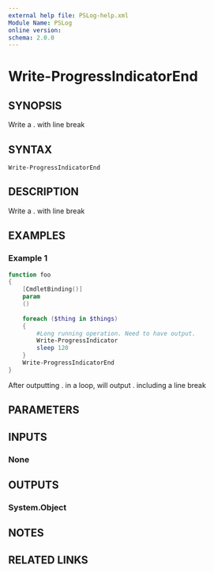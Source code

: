 ```yaml
---
external help file: PSLog-help.xml
Module Name: PSLog
online version:
schema: 2.0.0
---
```


# Write-ProgressIndicatorEnd

## SYNOPSIS
Write a . with line break

## SYNTAX

```
Write-ProgressIndicatorEnd
```

## DESCRIPTION
Write a . with line break

## EXAMPLES

### Example 1
```powershell
function foo
{
    [CmdletBinding()]
    param
    ()
    
    foreach ($thing in $things)
    {
        #Long running operation. Need to have output.
        Write-ProgressIndicator
        sleep 120
    }
    Write-ProgressIndicatorEnd
}
```

After outputting . in a loop, will output . including a line break

## PARAMETERS

## INPUTS

### None

## OUTPUTS

### System.Object
## NOTES

## RELATED LINKS

